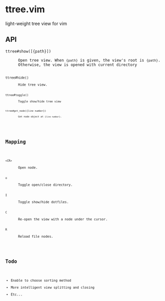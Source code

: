 # ttree.vim
light-weight tree view for vim

## API
<dl>
<dt><code>ttree#show([{path}])</dt>
<dd>Open tree view. When <code>{path}</code> is given, the view's root is <code>{path}</code>.
Otherwise, the view is opened with current directory</dd>

<dt><code>ttree#hide()</dt>
<dd>Hide tree view.</dd>

<dt><code>ttree#toggle()</dt>
<dd>Toggle show/hide tree view</dd>

<dt><code>ttree#get_node({line number})</dt>
<dd>Get node object at <code>{line number}</code>.</dd>
</dl>

## Mapping
<dl>
<dt><code>&lt;CR&gt;</code></dt>
<dd>Open node.</dd>

<dt><code>o</code></dt>
<dd>Toggle open/close directory.</dd>

<dt><code>I</code></dt>
<dd>Toggle show/hide dotfiles.</dd>

<dt><code>C</code></dt>
<dd>Re-open the view with a node under the cursor.</dd>

<dt><code>R</code></dt>
<dd>Reload file nodes.</dd>
</dl>

## Todo
* Enable to choose sorting method
* More intelligent view splitting and closing
* Etc...
